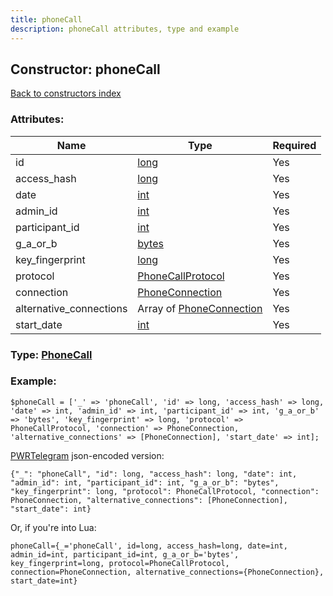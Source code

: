 ```yaml
---
title: phoneCall
description: phoneCall attributes, type and example
---
```

## Constructor: phoneCall  
[Back to constructors index](index.md)



### Attributes:

| Name     |    Type       | Required |
|----------|---------------|----------|
|id|[long](../types/long.md) | Yes|
|access\_hash|[long](../types/long.md) | Yes|
|date|[int](../types/int.md) | Yes|
|admin\_id|[int](../types/int.md) | Yes|
|participant\_id|[int](../types/int.md) | Yes|
|g\_a\_or\_b|[bytes](../types/bytes.md) | Yes|
|key\_fingerprint|[long](../types/long.md) | Yes|
|protocol|[PhoneCallProtocol](../types/PhoneCallProtocol.md) | Yes|
|connection|[PhoneConnection](../types/PhoneConnection.md) | Yes|
|alternative\_connections|Array of [PhoneConnection](../types/PhoneConnection.md) | Yes|
|start\_date|[int](../types/int.md) | Yes|



### Type: [PhoneCall](../types/PhoneCall.md)


### Example:

```
$phoneCall = ['_' => 'phoneCall', 'id' => long, 'access_hash' => long, 'date' => int, 'admin_id' => int, 'participant_id' => int, 'g_a_or_b' => 'bytes', 'key_fingerprint' => long, 'protocol' => PhoneCallProtocol, 'connection' => PhoneConnection, 'alternative_connections' => [PhoneConnection], 'start_date' => int];
```  

[PWRTelegram](https://pwrtelegram.xyz) json-encoded version:

```
{"_": "phoneCall", "id": long, "access_hash": long, "date": int, "admin_id": int, "participant_id": int, "g_a_or_b": "bytes", "key_fingerprint": long, "protocol": PhoneCallProtocol, "connection": PhoneConnection, "alternative_connections": [PhoneConnection], "start_date": int}
```


Or, if you're into Lua:  


```
phoneCall={_='phoneCall', id=long, access_hash=long, date=int, admin_id=int, participant_id=int, g_a_or_b='bytes', key_fingerprint=long, protocol=PhoneCallProtocol, connection=PhoneConnection, alternative_connections={PhoneConnection}, start_date=int}

```


